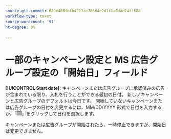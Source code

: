 ```yaml
---
source-git-commit: 029e406fbfb4217ce78364c2d1f1a6dae24ff588
workflow-type: tm+mt
source-wordcount: '91'
ht-degree: 0%

---
```

# 一部のキャンペーン設定と MS 広告グループ設定の「開始日」フィールド

**[!UICONTROL Start date]:** キャンペーンまたは広告グループに承認済みの広告が含まれている限り、入札を行うことができる最初の日付。 新しいキャンペーンと広告グループのデフォルトは今日です。 開始していないキャンペーンまたは広告グループの日付を変更するには、MM/DD/YYYY 形式で日付を入力するか、「![ カレンダー ](/help/search-social-commerce/assets/calendar.png)」をクリックして日付を選択します。

キャンペーンまたは広告グループが開始されたら、一時停止できますが、開始日は変更できません。
